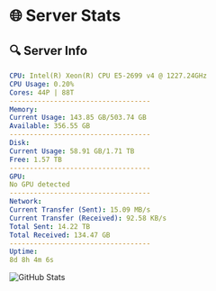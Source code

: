 # 🌐 Server Stats
## 🔍 Server Info
```yaml
CPU: Intel(R) Xeon(R) CPU E5-2699 v4 @ 1227.24GHz
CPU Usage: 0.20%
Cores: 44P | 88T
-----------------------------------
Memory:
Current Usage: 143.85 GB/503.74 GB
Available: 356.55 GB
-----------------------------------
Disk:
Current Usage: 58.91 GB/1.71 TB
Free: 1.57 TB
-----------------------------------
GPU:
No GPU detected
-----------------------------------
Network:
Current Transfer (Sent): 15.09 MB/s
Current Transfer (Received): 92.58 KB/s
Total Sent: 14.22 TB
Total Received: 134.47 GB
-----------------------------------
Uptime:
8d 8h 4m 6s
```
![GitHub Stats](https://img.shields.io/badge/Updated-2025-03-16_05:26:55-blue)